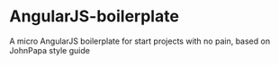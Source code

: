 # AngularJS-boilerplate
A micro AngularJS boilerplate for start projects with no pain, based on JohnPapa style guide
